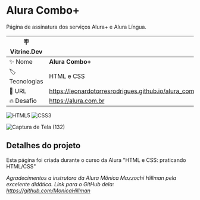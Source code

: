# Alura Combo+

Página de assinatura dos serviços Alura+ e Alura Língua.

| :placard: Vitrine.Dev |     |
| -------------  | --- |
| :sparkles: Nome        | **Alura Combo+**
| :label: Tecnologias | HTML e CSS
| :rocket: URL         | https://leonardotorresrodrigues.github.io/alura_combo_plus/
| :fire: Desafio     | https://alura.com.br

![HTML5](https://img.shields.io/badge/html5-%23E34F26.svg?style=for-the-badge&logo=html5&logoColor=white)
![CSS3](https://img.shields.io/badge/css3-%231572B6.svg?style=for-the-badge&logo=css3&logoColor=white)

![Captura de Tela (132)](https://user-images.githubusercontent.com/91892938/171187272-360f92da-f15e-49e0-85af-32a586ffbff5.png#vitrinedev)

## Detalhes do projeto

Esta página foi criada durante o curso da Alura "HTML e CSS: praticando HTML/CSS"

_Agradecimentos a instrutora da Alura Mônica Mazzochi Hillman pela excelente didática. Link para o GitHub dela: https://github.com/MonicaHillman_
